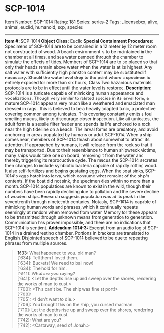 # SCP-1014
Item Number: SCP-1014
Rating: 181
Series: series-2
Tags: _licensebox, alive, animal, euclid, humanoid, scp, species

---

**Item #:** SCP-1014
**Object Class:** Euclid
**Special Containment Procedures:** Specimens of SCP-1014 are to be contained in a 12 meter by 12 meter room not constructed of wood. A beach environment is to be maintained in the chamber at all times, and sea water pumped through the chamber to simulate the effects of tides. Members of SCP-1014 are to be placed so that only their heads remain above water when the water is at its highest. Any salt water with sufficiently high plankton content may be substituted if necessary. Should the water level drop to the point where a specimen is entirely exposed for more than six hours, Class Two hazardous materials protocols are to be in effect until the water level is restored.
**Description:** SCP-1014 is a tunicate capable of mimicking human appearance and vocalizations. Though very similar to related species in its larval form, a mature SCP-1014 appears very much like a weathered and emaciated man dressed in rags. This is believed to be a heavily adapted tunic, a protective covering common among tunicates. This covering constantly emits a foul smelling mucus, likely to discourage closer inspection. Like all tunicates, the adult form is a sessile filter feeder and spends its life anchored to a rock near the high tide line on a beach. The larval forms are predatory, and avoid anchoring in areas populated by humans or adult SCP-1014.
When a ship comes near, members of SCP-1014 thrash about somewhat to attract its attention. If approached by humans, it will release from the rock so that it may be transported. Due to their resemblance to human shipwreck victims, many ships would take one on board, removing it from the water and thereby triggering its reproductive cycle. The mucus the SCP-1014 secretes then changes to include symbiotic bacteria capable of rapidly rotting wood. It also self-fertilizes and begins gestating eggs. When the boat sinks, SCP-1014's eggs hatch into larva, which consume what remains of the ship's contents. If the boat did not sink, the specimen dies within no more than a month.
SCP-1014 populations are known to exist in the wild, though their numbers have been rapidly declining due to pollution and the severe decline of wooden ships. Research suggests population was at its peak in the seventeenth through nineteenth centuries.
Notably, SCP-1014 is capable of mimicking human words and phrases, which it continually repeats seemingly at random when removed from water. Memory for these appears to be transmitted through unknown means from generation to generation. Communication has proven impossible, and there are no indications that SCP-1014 is sentient.
**Addendum 1014-3:** Excerpt from an audio log of SCP-1014 in a drained testing chamber. Portions in brackets are translated to English. Disjointed speech of SCP-1014 believed to be due to repeating phrases from multiple sources.
> [1633]: <Rotten through.>  
>  [1633]: What happened to you, old man?  
>  [1634]: Tell them I loved them.  
>  [1634]: Buckets! We need to bail now!  
>  [1634]: The hold for him.  
>  [1641]: What are you saying?  
>  [1641]: <Let the depths rise up and sweep over the shores, rendering the works of man to dust.>  
>  [1700]: <This can't be. The ship was fine at port!>  
>  [1700]: <You need to eat.>  
>  [1705]: <I don't want to die.>  
>  [1706]: You brought this on the ship, you cursed madman.  
>  [1710]: Let the depths rise up and sweep over the shores, rendering the works of man to dust.  
>  [1742]: What are you?  
>  [1742]: <Castaway, seed of Jonah.>
